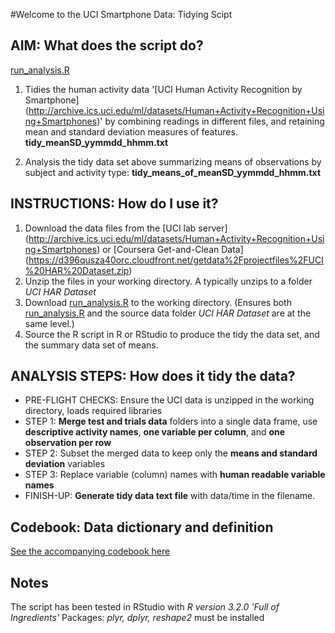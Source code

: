 #Welcome to the UCI Smartphone Data: Tidying Scipt

## AIM: What does the script do?
[run_analysis.R](run_analysis.R) 

1. Tidies the human activity data '[UCI Human Activity Recognition by Smartphone] 
(http://archive.ics.uci.edu/ml/datasets/Human+Activity+Recognition+Using+Smartphones)' by combining readings in different files, and retaining mean and standard deviation measures of features. **tidy_meanSD_yymmdd_hhmm.txt**

2. Analysis the tidy data set above summarizing means of observations by subject and activity type: **tidy_means_of_meanSD_yymmdd_hhmm.txt**

## INSTRUCTIONS: How do I use it?
1. Download the data files from the [UCI lab server]
(http://archive.ics.uci.edu/ml/datasets/Human+Activity+Recognition+Using+Smartphones) or [Coursera Get-and-Clean Data] (https://d396qusza40orc.cloudfront.net/getdata%2Fprojectfiles%2FUCI%20HAR%20Dataset.zip)
2. Unzip the files in your working directory. A typically unzips to a folder *UCI HAR Dataset*
3. Download [run_analysis.R](run_analysis.R) to the working directory.
(Ensures both [run_analysis.R](run_analysis.R) and the source data folder *UCI HAR Dataset* are at the same level.)
5. Source the R script in R or RStudio to produce the tidy the data set, and the summary data set of means.

## ANALYSIS STEPS: How does it tidy the data?
- PRE-FLIGHT CHECKS: Ensure the UCI data is unzipped in the working directory, loads required libraries
- STEP 1: **Merge test and trials data** folders into a single data frame, use **descriptive activity names**, **one variable per column**, and **one observation per row**
- STEP 2: Subset the merged data to keep only the **means and standard deviation** variables
- STEP 3: Replace variable (column) names with **human readable variable names**
- FINISH-UP: **Generate tidy data text file** with data/time in the filename.  

## Codebook: Data dictionary and definition
[See the accompanying codebook here](CodeBook.md)

## Notes
The script has been tested in RStudio with *R version 3.2.0 'Full of Ingredients'*
Packages: *plyr, dplyr, reshape2* must be installed
